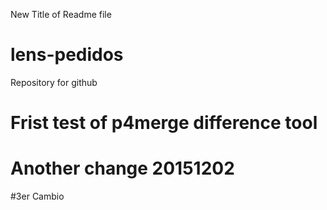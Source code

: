 New Title of Readme file

# lens-pedidos
Repository for github

# Frist test of p4merge difference tool

# Another change 20151202

#3er Cambio